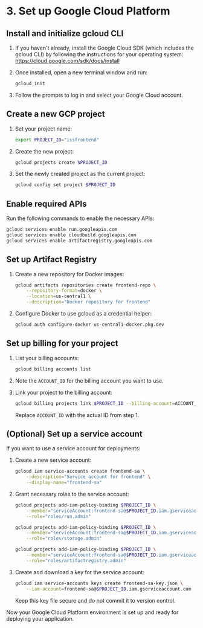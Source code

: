 # 3. Set up Google Cloud Platform

## Install and initialize gcloud CLI

1. If you haven't already, install the Google Cloud SDK (which includes the gcloud CLI) by following the instructions for your operating system: https://cloud.google.com/sdk/docs/install

2. Once installed, open a new terminal window and run:

   ```bash
   gcloud init
   ```

3. Follow the prompts to log in and select your Google Cloud account.

## Create a new GCP project

1. Set your project name:

   ```bash
   export PROJECT_ID="issfrontend"
   ```

2. Create the new project:

   ```bash
   gcloud projects create $PROJECT_ID
   ```

3. Set the newly created project as the current project:

   ```bash
   gcloud config set project $PROJECT_ID
   ```

## Enable required APIs

Run the following commands to enable the necessary APIs:

```bash
gcloud services enable run.googleapis.com
gcloud services enable cloudbuild.googleapis.com
gcloud services enable artifactregistry.googleapis.com
```

## Set up Artifact Registry

1. Create a new repository for Docker images:

   ```bash
   gcloud artifacts repositories create frontend-repo \
       --repository-format=docker \
       --location=us-central1 \
       --description="Docker repository for frontend"
   ```

2. Configure Docker to use gcloud as a credential helper:

   ```bash
   gcloud auth configure-docker us-central1-docker.pkg.dev
   ```

## Set up billing for your project

1. List your billing accounts:

   ```bash
   gcloud billing accounts list
   ```

2. Note the `ACCOUNT_ID` for the billing account you want to use.

3. Link your project to the billing account:

   ```bash
   gcloud billing projects link $PROJECT_ID --billing-account=ACCOUNT_ID
   ```

   Replace `ACCOUNT_ID` with the actual ID from step 1.

## (Optional) Set up a service account

If you want to use a service account for deployments:

1. Create a new service account:

   ```bash
   gcloud iam service-accounts create frontend-sa \
       --description="Service account for frontend" \
       --display-name="frontend-sa"
   ```

2. Grant necessary roles to the service account:

   ```bash
   gcloud projects add-iam-policy-binding $PROJECT_ID \
       --member="serviceAccount:frontend-sa@$PROJECT_ID.iam.gserviceaccount.com" \
       --role="roles/run.admin"

   gcloud projects add-iam-policy-binding $PROJECT_ID \
       --member="serviceAccount:frontend-sa@$PROJECT_ID.iam.gserviceaccount.com" \
       --role="roles/storage.admin"

   gcloud projects add-iam-policy-binding $PROJECT_ID \
       --member="serviceAccount:frontend-sa@$PROJECT_ID.iam.gserviceaccount.com" \
       --role="roles/artifactregistry.admin"
   ```

3. Create and download a key for the service account:

   ```bash
   gcloud iam service-accounts keys create frontend-sa-key.json \
       --iam-account=frontend-sa@$PROJECT_ID.iam.gserviceaccount.com
   ```

   Keep this key file secure and do not commit it to version control.

Now your Google Cloud Platform environment is set up and ready for deploying your application.
